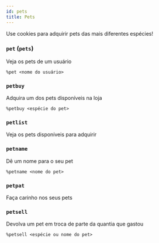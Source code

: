 ```yaml
---
id: pets
title: Pets
---
```


Use cookies para adquirir pets das mais diferentes espécies!

### `pet` (`pets`)
Veja os pets de um usuário
```
%pet <nome do usuário>
```

### `petbuy`
Adquira um dos pets disponíveis na loja
```
%petbuy <espécie do pet>
```

### `petlist`
Veja os pets disponíveis para adquirir

### `petname`
Dê um nome para o seu pet
```
%petname <nome do pet>
```

### `petpat`
Faça carinho nos seus pets

### `petsell`
Devolva um pet em troca de parte da quantia que gastou
```
%petsell <espécie ou nome do pet>
```
